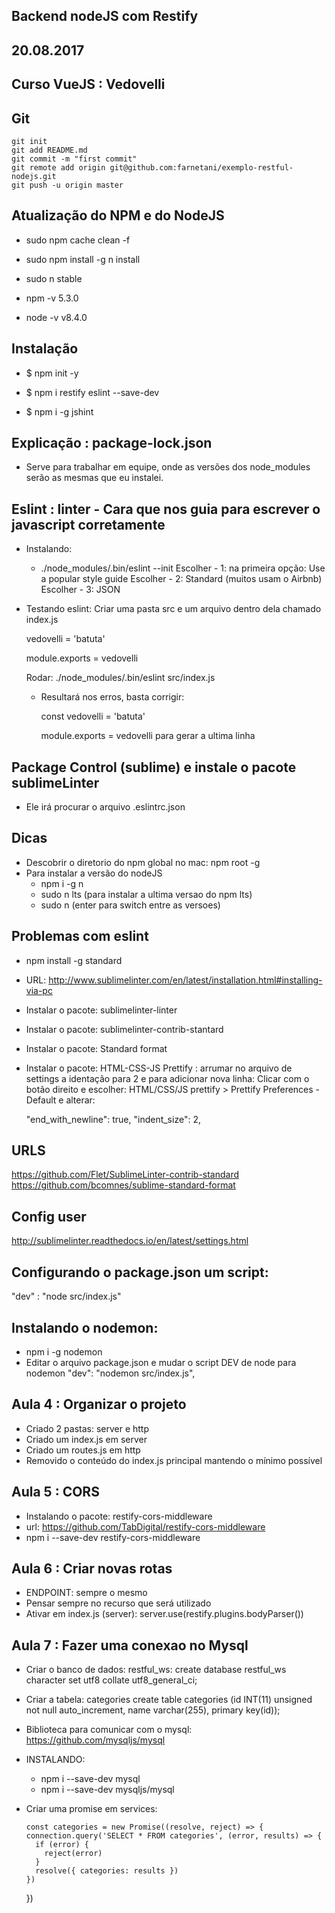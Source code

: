 ## Backend nodeJS com Restify

## 20.08.2017

## Curso VueJS : Vedovelli

## Git

    git init
    git add README.md
    git commit -m "first commit"
    git remote add origin git@github.com:farnetani/exemplo-restful-nodejs.git
    git push -u origin master

## Atualização do NPM e do NodeJS

  - sudo npm cache clean -f 
  - sudo npm install -g n install 
  - sudo n stable 

  - npm -v
    5.3.0
  - node -v
    v8.4.0

## Instalação

  - $ npm init -y
  - $ npm i restify eslint --save-dev

  - $ npm i -g jshint

## Explicação : package-lock.json

  - Serve para trabalhar em equipe, onde as versões dos node_modules serão
  as mesmas que eu instalei.

## Eslint : linter - Cara que nos guia para escrever o javascript corretamente
 
  - Instalando:
     - ./node_modules/.bin/eslint --init
       Escolher - 1: na primeira opção: Use a popular style guide
       Escolher - 2: Standard (muitos usam o Airbnb)
       Escolher - 3: JSON

  - Testando eslint:
    Criar uma pasta src e um arquivo dentro dela chamado index.js
    
      vedovelli = 'batuta'

      module.exports = vedovelli

    Rodar: ./node_modules/.bin/eslint src/index.js

    - Resultará nos erros, basta corrigir:

      const vedovelli = 'batuta'

      module.exports = vedovelli
      <enter> para gerar a ultima linha

## Package Control (sublime) e instale o pacote sublimeLinter

  - Ele irá procurar o arquivo .eslintrc.json

## Dicas
  - Descobrir o diretorio do npm global no mac: npm root -g
  - Para instalar a versão do nodeJS
    - npm i -g n 
    - sudo n lts  (para instalar a ultima versao do npm lts)
    - sudo n (enter para switch entre as versoes)
     
## Problemas com eslint
  - npm install -g standard

  - URL: http://www.sublimelinter.com/en/latest/installation.html#installing-via-pc
  - Instalar o pacote: sublimelinter-linter
  - Instalar o pacote: sublimelinter-contrib-stantard
  - Instalar o pacote: Standard format

  - Instalar o pacote: HTML-CSS-JS Prettify : arrumar no arquivo de settings a identação para 2 e para adicionar nova linha:
    Clicar com o botão direito e escolher: 
    HTML/CSS/JS prettify > Prettify Preferences - Default e alterar:

    "end_with_newline": true,
    "indent_size": 2,

## URLS
  https://github.com/Flet/SublimeLinter-contrib-standard
  https://github.com/bcomnes/sublime-standard-format

## Config user
  http://sublimelinter.readthedocs.io/en/latest/settings.html

## Configurando o package.json um script:
   
   "dev" : "node src/index.js"

## Instalando o nodemon:
  - npm i -g nodemon
  - Editar o arquivo package.json e mudar o script DEV de node para nodemon
    "dev": "nodemon src/index.js",

## Aula 4 : Organizar o projeto
  - Criado 2 pastas: server e http
  - Criado um index.js em server
  - Criado um routes.js em http
  - Removido o conteúdo do index.js principal mantendo o mínimo possível

## Aula 5 : CORS
  - Instalando o pacote: restify-cors-middleware
  - url: https://github.com/TabDigital/restify-cors-middleware
  - npm i --save-dev restify-cors-middleware

## Aula 6 : Criar novas rotas
  - ENDPOINT: sempre o mesmo
  - Pensar sempre no recurso que será utilizado
  - Ativar em index.js (server):
    server.use(restify.plugins.bodyParser())

## Aula 7 : Fazer uma conexao no Mysql
  - Criar o banco de dados: restful_ws: create database restful_ws character set utf8 collate utf8_general_ci;

  - Criar a tabela: categories
  create table categories (id INT(11) unsigned not null auto_increment, name varchar(255), primary key(id));

  - Biblioteca para comunicar com o mysql: https://github.com/mysqljs/mysql

  - INSTALANDO:
    - npm i --save-dev mysql
    - npm i --save-dev mysqljs/mysql

  - Criar uma promise em services:

        const categories = new Promise((resolve, reject) => {
        connection.query('SELECT * FROM categories', (error, results) => {
          if (error) {
            reject(error)
          }
          resolve({ categories: results })
        })
      })
